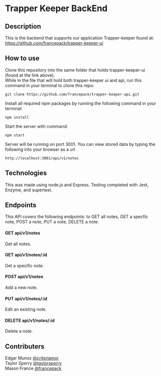 # Trapper Keeper BackEnd
## Description
This is the backend that supports our application Trapper-keeper found at:<br/>
https://github.com/francepack/trapper-keeper-ui

## How to use
Clone this repository into the same folder that holds trapper-keeper-ui (found at the link above).<br/>
While in the file that will hold both trapper-keeper ui and api, run this command in your terminal to clone this repo:
```
git clone https://github.com/francepack/trapper-keeper-api.git
```

Install all required npm packages by running the following command in your terminal:
```
npm install
```

Start the server with command:
```
npm start
```

Server will be running on port 3001. You can view stored data by typing the following into your browser as a url
```
http://localhost:3001/api/v1/notes
```

## Technologies
This was made using node.js and Express. Testing completed with Jest, Enzyme, and supertest.

## Endpoints
This API covers the following endpoints: to GET all notes, GET a specfic note, POST a note, PUT a note, DELETE a note.
#### GET **api/v1/notes**
Get all notes.
#### GET **api/v1/notes/:id**
Get a specific note.
#### POST **api/v1/notes**
Add a new note.
#### PUT **api/v1/notes/:id**
Edit an existing note.
#### DELETE **api/v1/notes/:id**
Delete a note.

## Contributers
Edgar Munoz [@criteriamor](https://github.com/criteriamor)<br/>
Taylor Sperry [@taylorsperry](https://github.com/taylorsperry)<br/>
Mason France [@francepack](https://github.com/francepack)
